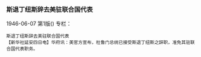### 斯退丁纽斯辞去美驻联合国代表

1946-06-07
第1版()
专栏：

    斯退丁纽斯辞去美驻联合国代表
    【新华社延安四日电】华府讯：美官方宣布，杜鲁门总统已接受斯退丁纽斯之辞职，准免其驻联合国代表职务。

